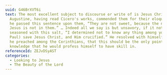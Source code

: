 ```yaml
---
uuid: G46BrXVT6i
text: The most excellent subject to discourse or write of is Jesus Christ.
  Augustine, having read Cicero's works, commended them for their eloquence; but
  he passed this sentence upon them, “They are not sweet, because the name of
  Jesus is not in them.” … Indeed all we say is but unsavory, if it not be
  seasoned with this salt, “I determined not to know any thing among you, (saith
  Paul) save Jesus Christ, and Him crucified.” He resolved with himself, before
  he preached among the Corinthians, that this should be the only point of
  knowledge that he would profess himself to have skill in.
referenceId: ZEJvDSyAST
categories:
  - Looking to Jesus
  - The Beauty of the Lord
---
```

